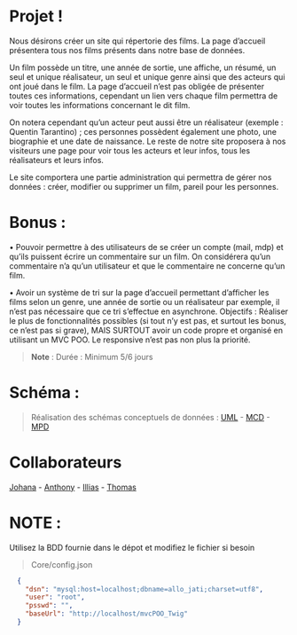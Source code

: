 # Projet !

Nous désirons créer un site qui répertorie des films. La page d’accueil présentera tous nos films présents dans notre base de données.

Un film possède un titre, une année de sortie, une affiche, un résumé, un seul et unique réalisateur, un seul et unique genre ainsi que des acteurs qui ont joué dans le film. La page d’accueil n’est pas obligée de présenter toutes ces informations, cependant un lien vers chaque film permettra de voir toutes les informations concernant le dit film.

On notera cependant qu’un acteur peut aussi être un réalisateur (exemple : Quentin Tarantino) ; ces personnes possèdent également une photo, une biographie et une date de naissance.
Le reste de notre site proposera à nos visiteurs une page pour voir tous les acteurs et leur infos, tous les réalisateurs et leurs infos.

Le site comportera une partie administration qui permettra de gérer nos données : créer, modifier ou supprimer un film, pareil pour les personnes.


# Bonus :

• Pouvoir permettre à des utilisateurs de se créer un compte (mail, mdp) et qu’ils puissent écrire un commentaire sur un film. On considérera qu’un commentaire n’a qu’un utilisateur et que le commentaire ne concerne qu’un film.

• Avoir un système de tri sur la page d’accueil permettant d’afficher les films selon un genre, une année de sortie ou un réalisateur par exemple, il n’est pas nécessaire que ce tri s’effectue en asynchrone.
Objectifs : Réaliser le plus de fonctionnalités possibles (si tout n’y est pas, et surtout les bonus, ce n’est pas si grave), MAIS SURTOUT avoir un code propre et organisé en utilisant un MVC POO. Le responsive n’est pas non plus la priorité.

> **Note** :  Durée : Minimum 5/6 jours


# Schéma :
> Réalisation des schémas conceptuels de données : [UML](https://www.lucidchart.com/invitations/accept/90c1c58c-25d2-4692-bcea-743d184b5abd) - [MCD](https://www.lucidchart.com/invitations/accept/457dde16-143d-4771-9a6e-9944b522f302) - [MPD](https://www.lucidchart.com/invitations/accept/b167b63f-9dd1-4247-bd44-70905bf34788)

# Collaborateurs
[Johana](https://github.com/johanna-Galli) - [Anthony](https://github.com/AnthonyM68) - [Illias](https://github.com/Ilias-Imoula) - [Thomas](https://github.com/Thomas-Loegel)

# NOTE :
 Utilisez la BDD fournie dans le dépot et modifiez le fichier si besoin
> Core/config.json

```json
  {
    "dsn": "mysql:host=localhost;dbname=allo_jati;charset=utf8",
    "user": "root",
    "psswd": "",
    "baseUrl": "http://localhost/mvcPOO_Twig"
  }
```

